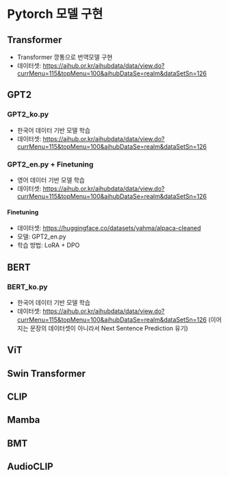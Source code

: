 # Pytorch 모델 구현

## Transformer

- Transformer 깡통으로 번역모델 구현
- 데이터셋: https://aihub.or.kr/aihubdata/data/view.do?currMenu=115&topMenu=100&aihubDataSe=realm&dataSetSn=126

## GPT2

### GPT2_ko.py

- 한국어 데이터 기반 모델 학습
- 데이터셋: https://aihub.or.kr/aihubdata/data/view.do?currMenu=115&topMenu=100&aihubDataSe=realm&dataSetSn=126

### GPT2_en.py + Finetuning

- 영어 데이터 기반 모델 학습
- 데이터셋: https://aihub.or.kr/aihubdata/data/view.do?currMenu=115&topMenu=100&aihubDataSe=realm&dataSetSn=126

#### Finetuning

- 데이터셋: https://huggingface.co/datasets/yahma/alpaca-cleaned
- 모델: GPT2_en.py
- 학습 방법: LoRA + DPO

## BERT

### BERT_ko.py

- 한국어 데이터 기반 모델 학습
- 데이터셋: https://aihub.or.kr/aihubdata/data/view.do?currMenu=115&topMenu=100&aihubDataSe=realm&dataSetSn=126
  (이어지는 문장의 데이터셋이 아니라서 Next Sentence Prediction 유기)

## ViT

## Swin Transformer

## CLIP

## Mamba

## BMT

## AudioCLIP
